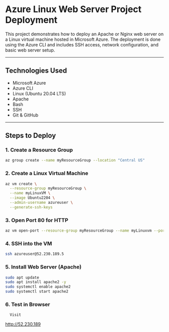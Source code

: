 # Azure Linux Web Server Project Deployment

This project demonstrates how to deploy an Apache or Nginx web server on a Linux virtual machine hosted in Microsoft Azure. The deployment is done using the Azure CLI and includes SSH access, network configuration, and basic web server setup.

---

##  Technologies Used

- Microsoft Azure
- Azure CLI
- Linux (Ubuntu 20.04 LTS)
- Apache
- Bash
- SSH
- Git & GitHub

---

##  Steps to Deploy

### 1. Create a Resource Group
```bash
az group create --name myResourceGroup --location "Central US"
```

### 2. Create a Linux Virtual Machine
```bash
az vm create \
  --resource-group myResourceGroup \
  --name myLinuxVM \
  --image Ubuntu2204 \
  --admin-username azureuser \
  --generate-ssh-keys
  ```

 ###   3. Open Port 80 for HTTP
 ```bash
az vm open-port --resource-group myResourceGroup --name myLinuxvm --port 80
```

###    4. SSH into the VM
```bash
ssh azureuser@52.230.189.5
```

###  5. Install Web Server (Apache)
```bash
sudo apt update
sudo apt install apache2 -y
sudo systemctl enable apache2
sudo systemctl start apache2
```

 ###  6. Test in Browser
      Visit
http://52.230.189















